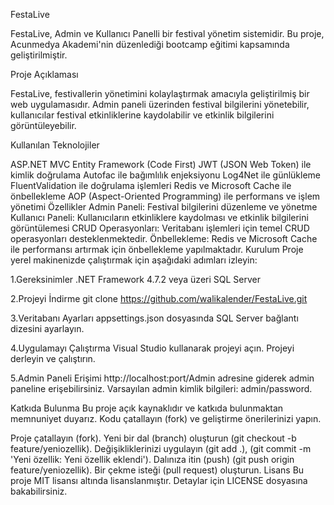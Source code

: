 FestaLive

FestaLive, Admin ve Kullanıcı Panelli bir festival yönetim sistemidir. Bu proje, Acunmedya Akademi'nin düzenlediği bootcamp eğitimi kapsamında geliştirilmiştir.

Proje Açıklaması

FestaLive, festivallerin yönetimini kolaylaştırmak amacıyla geliştirilmiş bir web uygulamasıdır. Admin paneli üzerinden festival bilgilerini yönetebilir, kullanıcılar festival etkinliklerine kaydolabilir ve etkinlik bilgilerini görüntüleyebilir.

Kullanılan Teknolojiler

ASP.NET MVC
Entity Framework (Code First)
JWT (JSON Web Token) ile kimlik doğrulama
Autofac ile bağımlılık enjeksiyonu
Log4Net ile günlükleme
FluentValidation ile doğrulama işlemleri
Redis ve Microsoft Cache ile önbellekleme
AOP (Aspect-Oriented Programming) ile performans ve işlem yönetimi
Özellikler
Admin Paneli: Festival bilgilerini düzenleme ve yönetme
Kullanıcı Paneli: Kullanıcıların etkinliklere kaydolması ve etkinlik bilgilerini görüntülemesi
CRUD Operasyonları: Veritabanı işlemleri için temel CRUD operasyonları desteklenmektedir.
Önbellekleme: Redis ve Microsoft Cache ile performansı artırmak için önbellekleme yapılmaktadır.
Kurulum
Proje yerel makinenizde çalıştırmak için aşağıdaki adımları izleyin:

1.Gereksinimler
.NET Framework 4.7.2 veya üzeri
SQL Server

2.Projeyi İndirme
git clone https://github.com/walikalender/FestaLive.git


3.Veritabanı Ayarları
appsettings.json dosyasında SQL Server bağlantı dizesini ayarlayın.

4.Uygulamayı Çalıştırma
Visual Studio kullanarak projeyi açın.
Projeyi derleyin ve çalıştırın.

5.Admin Paneli Erişimi
http://localhost:port/Admin adresine giderek admin paneline erişebilirsiniz. Varsayılan admin kimlik bilgileri: admin/password.

Katkıda Bulunma
Bu proje açık kaynaklıdır ve katkıda bulunmaktan memnuniyet duyarız. Kodu çatallayın (fork) ve geliştirme önerilerinizi yapın.

Proje çatallayın (fork).
Yeni bir dal (branch) oluşturun (git checkout -b feature/yeniozellik).
Değişikliklerinizi uygulayın (git add .), (git commit -m 'Yeni özellik: Yeni özellik eklendi').
Dalınıza itin (push) (git push origin feature/yeniozellik).
Bir çekme isteği (pull request) oluşturun.
Lisans
Bu proje MIT lisansı altında lisanslanmıştır. Detaylar için LICENSE dosyasına bakabilirsiniz.
